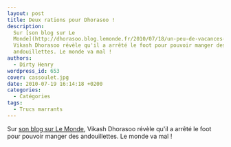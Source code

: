 ```yaml
---
layout: post
title: Deux rations pour Dhorasoo !
description:
  Sur [son blog sur Le
  Monde](http://dhorasoo.blog.lemonde.fr/2010/07/18/un-peu-de-vacances-mais-pas-trop/),
  Vikash Dhorasoo révèle qu'il a arrêté le foot pour pouvoir manger des
  andouillettes. Le monde va mal !
authors:
  - Dirty Henry
wordpress_id: 653
cover: cassoulet.jpg
date: 2010-07-19 16:14:18 +0200
categories:
  - Catégories
tags:
  - Trucs marrants
---
```


Sur
[son blog sur Le Monde](http://dhorasoo.blog.lemonde.fr/2010/07/18/un-peu-de-vacances-mais-pas-trop/),
Vikash Dhorasoo révèle qu'il a arrêté le foot pour pouvoir manger des
andouillettes. Le monde va mal !

